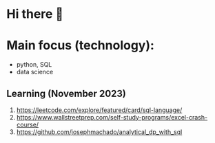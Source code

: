 # Hi there 👋

# Main focus (technology):
- python, SQL
- data science
## Learning (November 2023)

1. https://leetcode.com/explore/featured/card/sql-language/
2. https://www.wallstreetprep.com/self-study-programs/excel-crash-course/
3. https://github.com/josephmachado/analytical_dp_with_sql